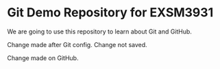 # Git Demo Repository for EXSM3931

We are going to use this repository to learn about Git and GitHub.

Change made after Git config. Change not saved.

Change made on GitHub.
